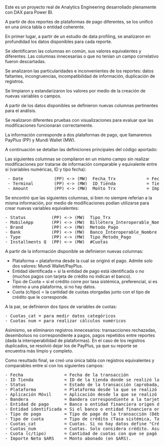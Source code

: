 Este es un proyecto real de Analytics Engineering desarrollado plenamente con DAX para Power BI.

A partir de dos reportes de plataformas de pago diferentes, se los unificó en una única tabla o entidad coherente.

En primer lugar, a partir de un estudio de data profiling, se analizaron en profundidad los datos disponibles para cada reporte.

Se identificaron las columnas en común, sus valores equivalentes y diferentes. Las columnas innecesarias o que no tenían un campo correlativo fueron descartadas.

Se analizaron las particularidades e inconvenientes de los reportes: datos faltantes, incongruencias, incompatibilidad de información, duplicación de registros.

Se limpiaron y estandarizaron los valores por medio de la creación de nuevas variables o campos.

A partir de los datos disponibles se definieron nuevas columnas pertinentes para el análisis.

Se realizaron diferentes pruebas con visualizaciones para evaluar que las modificaciones funcionaran correctamente.

La información corresponde a dos plataformas de pago, que llamaremos PayPlus (PP) y Mundi Wallet (MW).

A continuación se detallan las definiciones principales del código aportado:


Las siguientes columnas se compilaron en un mismo campo sin realizar modificaciones por tratarse de información comparable y equivalente entre sí (variables numéricas, ID y tipo fecha):

<pre> - Date            (PP) <-> (MW)  Fecha_Trx            = Fecha de la transacción
 - Terminal        (PP) <-> (MW)  ID_Tienda            = Tienda de la transacción
 - Amount          (PP) <-> (MW)  Monto_Trx            = Importe abonado en la transacción </pre>

Se encontró que las siguientes columnas, si bien no siempre referían a la misma información, por medio de modificaciones podían utilizarse para crear nuevas variables equivalentes:

<pre>- Status          (PP) <-> (MW)  Tipo_Trx                        = Estado de trx (aprobada, anulada, etc.)
- MobileApp       (PP) <-> (MW)  Billetera_Interoperable_Nombre  = Aplicación virtual utilizada
- Brand           (PP) <-> (MW)  Metodo_Pago                     = Bandera de la tarjeta de crédito
- Bank            (PP) <-> (MW)  Banco_Interoperable_Nombre      = Banco/entidad financiera origen del pago
- Type            (PP) <-> (MW)  Tipo_Metodo_Pago                = Tipo de pago (débito, crédito, etc.)
- Installments Q  (PP) <-> (MW)  #Cuotas                         = Cantidad de cuotas con que se pagó. </pre>

A partir de la información disponible se definieron nuevas columnas:

- Plataforma = plataforma desde la cual se originó el pago. Admite solo dos valores: Mundi Wallet/PayPlus.
- Entidad identificada = si la entidad de pago está identificada o no (muchos pagos con tarjeta de crédito no indican el banco).
- Tipo de Cuota = si el crédito corre por tasa sistémica, preferencial, si es interno a una plataforma, si no hay datos.
- Cuota (c/tipo) = la cantidad de cuotas otorgadas junto con el tipo de crédito que le corresponde.

A la par, se definieron dos tipos de variables de cuotas:

<pre>- Cuotas_cat = para medir datos categóricos
- Cuotas_num = para realizar cálculos numéricos </pre>

Asimismo, se eliminaron registros innecesarios: transacciones rechazadas, desembolsos no correspondiente a pagos, pagos repetidos entre reportes (dada la interoperabilidad de plataformas).
En el caso de los registros duplicados, se resolvió dejar los de PayPlus, ya que su reporte se encuentra más limpio y completo. 

Como resultado final, se creó una única tabla con registros equivalentes y comparables entre sí con los siguientes campos:

<pre>- Fecha                = Fecha de la transacción
- ID Tienda            = ID de la tienda donde se realizó la transacción.
- Status               = Estado de la transacción (aprobada, anulada, reembolsada, etc.) 
- Plataforma           = Plataforma desde la que se realizó el pago (Mundi Wallet, Pay Plus) 
- Aplicación Móvil     = Aplicación desde la que se realizó el pago.
- Bandera              = Bandera correspondiente a la tarjeta (si se abonó de otra forma se define como transferencia)
- Entidad de pago      = Banco o entidad financiera origen del pago.
- Entidad identificada = Si el banco o entidad financiera origen del pago está identificado (Sí, No).
- Tipo de pago         = Tipo de pago de la transacción (Débito, Crédito, Dinero Disponible, etc.)
- Tipo de cuota        = Tipo de crédito (Tasa sistémica, Tasa Preferencial, Crédito Interno, Crédito #N/D, No crédito).      
- Cuotas_cat           = Cuotas. Si no hay datos define "Crédito #N/D", si corresponde a otros tipos de pago se lo aclara.
- Cuotas_num           = Cuotas. Solo considera crédito. Asume vacío para otros tipos de pago o si no hay información.
- Cuota (c/tipo)       = Cantidad de cuotas con que se pagó + Tipo de cuota otorgada
- Importe Neto $ARS    = Monto abonado (en $ARS). </pre>




